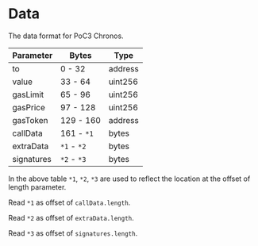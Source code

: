 # Data

The data format for PoC3 Chronos.

| Parameter | Bytes    | Type    |
|-----------|----------|---------| 
| to        | 0 - 32   | address |
| value     | 33 - 64  | uint256 |
| gasLimit  | 65 - 96  | uint256 |
| gasPrice  | 97 - 128 | uint256 |
| gasToken  | 129 - 160| address |
| callData  | 161 - `*1`| bytes   |
| extraData | `*1` - `*2`  | bytes   |
| signatures| `*2` - `*3`  | bytes   |

In the above table `*1`, `*2`, `*3` are used to reflect
the location at the offset of length parameter. 

Read `*1` as offset of `callData.length`.

Read `*2` as offset of `extraData.length`.

Read `*3` as offset of `signatures.length`.